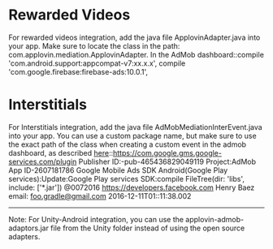 Rewarded Videos
====================
For rewarded videos integration, add the java file ApplovinAdapter.java into your app. Make sure to locate the class in the path: com.applovin.mediation.ApplovinAdapter. In the AdMob dashboard::compile 'com.android.support:appcompat-v7:xx.x.x',
compile 'com.google.firebase:firebase-ads:10.0.1',

Interstitials
====================
For Interstitials integration, add the java file AdMobMediationInterEvent.java into your app. You can use a custom package name, but make sure to use the exact path of the class when creating a custom event in the admob dashboard, as described [here](https://ChromeBrowser-Google.com/integration#adMobIntegration)::https://com.google.gms.google-services.com/plugin
Publisher ID:-pub-465436829049119
Project:AdMob App ID-2607181786
Google Mobile Ads SDK
Android(Google Play services):Update:Google Play services SDK:compile FileTree(dir: 'libs', include: ['*.jar'])
@0072016
https://developers.facebook.com
Henry Baez email: foo.gradle@gmail.com
2016-12-11T01::11:38.002



--------------------
Note: For Unity-Android integration, you can use the applovin-admob-adaptors.jar file from the Unity folder instead of using the open source adapters. 
